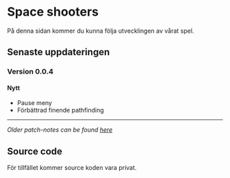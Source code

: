 # Space shooters

På denna sidan kommer du kunna följa utvecklingen av vårat spel. 

## Senaste uppdateringen

### Version 0.0.4

#### Nytt

- Pause meny
- Förbättrad finende pathfinding

---

*Older patch-notes can be found [here](olderpatchers.md)*

## Source code

För tillfället kommer source koden vara privat. 
